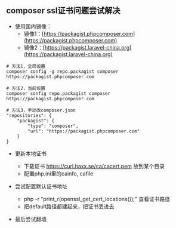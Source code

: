 ## composer ssl证书问题尝试解决

* 使用国内镜像：
    * 镜像1：[https://packagist.phpcomposer.com](https://packagist.phpcomposer.com)
    * 镜像2：[https://packagist.laravel-china.org](https://packagist.laravel-china.org)
```
# 方法1，全局设置
composer config -g repo.packagist composer https://packagist.phpcomposer.com

# 方法2，当前设置
composer config repo.packagist composer https://packagist.phpcomposer.com

# 方法3，手动改composer.json
"repositories": {
    "packagist": {
        "type": "composer",
        "url": "https://packagist.phpcomposer.com"
    }
}
```

* 更新本地证书
    * 下载证书 https://curl.haxx.se/ca/cacert.pem 放到某个目录
    * 配置php.ini里的cainfo, cafile

* 尝试配置默认证书地址
    * php -r "print_r(openssl_get_cert_locations());" 查看证书路径
    * 把default路径都建起来，把证书丢进去
    
* 最后尝试翻墙
